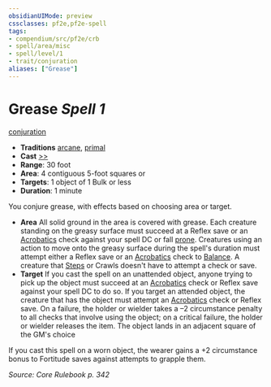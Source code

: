 ```yaml
---
obsidianUIMode: preview
cssclasses: pf2e,pf2e-spell
tags:
- compendium/src/pf2e/crb
- spell/area/misc
- spell/level/1
- trait/conjuration
aliases: ["Grease"]
---
```

# Grease *Spell 1*   
[conjuration](rules/traits/conjuration.md "Conjuration School Trait")  

- **Traditions** [arcane](rules/traits/arcane.md "Arcane Tradition Trait"), [primal](rules/traits/primal.md "Primal Tradition Trait")
- **Cast** [>>](rules/core-rulebook/chapter-9-playing-the-game.md#Actions "Two-Action") 
- **Range**: 30 foot
- **Area**: 4 contiguous 5-foot squares or
- **Targets**: 1 object of 1 Bulk or less
- **Duration**: 1 minute

You conjure grease, with effects based on choosing area or target.

- **Area** All solid ground in the area is covered with grease. Each creature standing on the greasy surface must succeed at a Reflex save or an [Acrobatics](compendium/skills.md#Acrobatics) check against your spell DC or fall [prone](rules/conditions.md#Prone). Creatures using an action to move onto the greasy surface during the spell's duration must attempt either a Reflex save or an [Acrobatics](compendium/skills.md#Acrobatics) check to [Balance](rules/actions/balance.md). A creature that [Steps](rules/actions/step.md) or Crawls doesn't have to attempt a check or save.
- **Target** If you cast the spell on an unattended object, anyone trying to pick up the object must succeed at an [Acrobatics](compendium/skills.md#Acrobatics) check or Reflex save against your spell DC to do so. If you target an attended object, the creature that has the object must attempt an [Acrobatics](compendium/skills.md#Acrobatics) check or Reflex save. On a failure, the holder or wielder takes a –2 circumstance penalty to all checks that involve using the object; on a critical failure, the holder or wielder releases the item. The object lands in an adjacent square of the GM's choice

If you cast this spell on a worn object, the wearer gains a +2 circumstance bonus to Fortitude saves against attempts to grapple them.

*Source: Core Rulebook p. 342*
